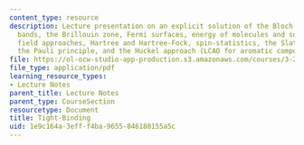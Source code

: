 ```yaml
---
content_type: resource
description: Lecture presentation on an explicit solution of the Bloch equation, energy
  bands, the Brillouin zone, Fermi surfaces, energy of molecules and solids, mean
  field approaches, Hartree and Hartree-Fock, spin-statistics, the Slater determinant,
  the Pauli principle, and the Huckel approach (LCAO for aromatic compounds).
file: https://ol-ocw-studio-app-production.s3.amazonaws.com/courses/3-23-electrical-optical-and-magnetic-properties-of-materials-fall-2007/1e9c164a3efff4ba9655846180155a5c_clean10.pdf
file_type: application/pdf
learning_resource_types:
- Lecture Notes
parent_title: Lecture Notes
parent_type: CourseSection
resourcetype: Document
title: Tight-Binding
uid: 1e9c164a-3eff-f4ba-9655-846180155a5c
---
```

